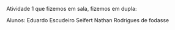 Atividade 1 que fizemos em sala, fizemos em dupla:

Alunos:
Eduardo Escudeiro Seifert
Nathan Rodrigues de fodasse
